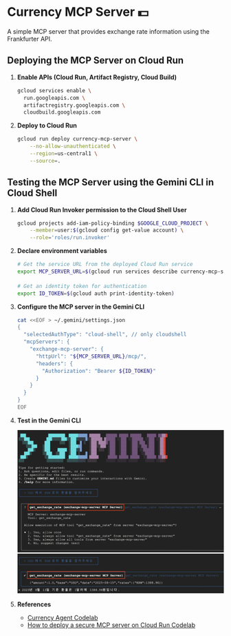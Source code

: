 # Currency MCP Server 💵

A simple MCP server that provides exchange rate information using the Frankfurter API.

## Deploying the MCP Server on Cloud Run

1.  **Enable APIs (Cloud Run, Artifact Registry, Cloud Build)**

    ```bash
    gcloud services enable \
      run.googleapis.com \
      artifactregistry.googleapis.com \
      cloudbuild.googleapis.com
    ```

2.  **Deploy to Cloud Run**

    ```bash
    gcloud run deploy currency-mcp-server \
        --no-allow-unauthenticated \
        --region=us-central1 \
        --source=.
    ```

## Testing the MCP Server using the Gemini CLI in Cloud Shell

1.  **Add Cloud Run Invoker permission to the Cloud Shell User**

    ```bash
    gcloud projects add-iam-policy-binding $GOOGLE_CLOUD_PROJECT \
        --member=user:$(gcloud config get-value account) \
        --role='roles/run.invoker'
    ```

2.  **Declare environment variables**

    ```bash
    # Get the service URL from the deployed Cloud Run service
    export MCP_SERVER_URL=$(gcloud run services describe currency-mcp-server --region=us-central1 --format="value(status.url)")

    # Get an identity token for authentication
    export ID_TOKEN=$(gcloud auth print-identity-token)
    ```

3.  **Configure the MCP server in the Gemini CLI**

    ```bash
    cat <<EOF > ~/.gemini/settings.json
    {
      "selectedAuthType": "cloud-shell", // only cloudshell
      "mcpServers": {
        "exchange-mcp-server": {
          "httpUrl": "${MCP_SERVER_URL}/mcp/",
          "headers": {
            "Authorization": "Bearer ${ID_TOKEN}"
          }
        }
      }
    }
    EOF
    ```

4.  **Test in the Gemini CLI**

    ![alt text](./images/01.png)
    ![alt text](./images/02.png)

5.  **References**

    - [Currency Agent Codelab](https://codelabs.developers.google.com/codelabs/currency-agent#0)
    - [How to deploy a secure MCP server on Cloud Run Codelab](https://codelabs.developers.google.com/codelabs/cloud-run/how-to-deploy-a-secure-mcp-server-on-cloud-run#0)
